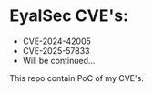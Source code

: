 # EyalSec CVE's:
- CVE-2024-42005
- CVE-2025-57833
- Will be continued...


This repo contain PoC of my CVE's.
